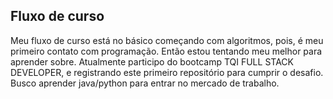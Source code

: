 ## Fluxo de curso
Meu fluxo de curso está no básico começando com algoritmos, pois, é meu primeiro contato com programação.
Então estou tentando meu melhor para aprender sobre.
Atualmente participo do bootcamp TQI FULL STACK DEVELOPER, e registrando este primeiro repositório para cumprir o desafio.
Busco aprender java/python para entrar no mercado de trabalho.
